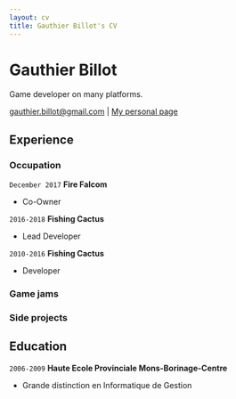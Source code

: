 ```yaml
---
layout: cv
title: Gauthier Billot's CV
---
```

# Gauthier Billot
Game developer on many platforms.

<div id="webaddress">
<a href="gauthier.billot@gmail.com">gauthier.billot@gmail.com</a>
| <a href="http://gogopr.org">My personal page</a>
</div>


## Experience

### Occupation

`December 2017`
__Fire Falcom__

- Co-Owner

`2016-2018`
__Fishing Cactus__

- Lead Developer

`2010-2016`
__Fishing Cactus__

- Developer

### Game jams

### Side projects


## Education

`2006-2009`
__Haute Ecole Provinciale Mons-Borinage-Centre__

- Grande distinction en Informatique de Gestion


<!-- ### Footer

Last updated: 2018 -->


